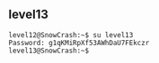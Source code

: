 ## level13
```
level12@SnowCrash:~$ su level13
Password: g1qKMiRpXf53AWhDaU7FEkczr
level13@SnowCrash:~$
```
